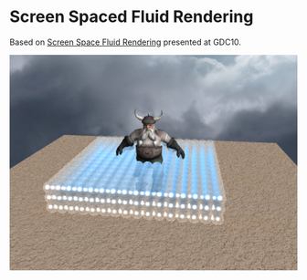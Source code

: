 # Screen Spaced Fluid Rendering
Based on [Screen Space Fluid Rendering](http://developer.download.nvidia.com/presentations/2010/gdc/Direct3D_Effects.pdf) presented at GDC10.

![alt titleimage](https://raw.githubusercontent.com/marcushultman/screen-spaced-fluid-rendering/master/readme.png)
